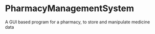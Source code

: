 # PharmacyManagementSystem
A GUI based program for a pharmacy, to store and manipulate medicine data
